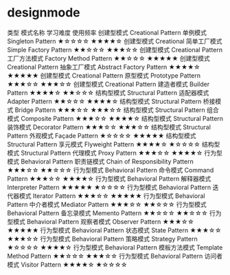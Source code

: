 # designmode
类型       模式名称         学习难度   使用频率 
创建型模式 Creational Pattern 
单例模式   Singleton Pattern ★☆☆☆☆ ★★★★☆ 
创建型模式 Creational 简单工厂模式 Simple Factory Pattern ★★☆☆☆ ★★★☆☆ 
创建型模式 Creational Pattern 工厂方法模式 Factory Method Pattern ★★☆☆☆ ★★★★★ 
创建型模式 Creational Pattern 抽象工厂模式 Abstract Factory Pattern ★★★★☆ ★★★★★ 
创建型模式 Creational Pattern 原型模式 Prototype Pattern ★★★☆☆ ★★★☆☆ 
创建型模式 Creational Pattern 建造者模式 Builder Pattern ★★★★☆ ★★☆☆☆ 
结构型模式 Structural Pattern 适配器模式 Adapter Pattern ★★☆☆☆ ★★★★☆ 
结构型模式 Structural Pattern 桥接模式 Bridge Pattern ★★★☆☆ ★★★☆☆ 
结构型模式 Structural Pattern 组合模式 Composite Pattern ★★★☆☆ ★★★★☆ 
结构型模式 Structural Pattern 装饰模式 Decorator Pattern ★★★☆☆ ★★★☆☆ 
结构型模式 Structural Pattern 外观模式 Façade Pattern ★☆☆☆☆ ★★★★★ 
结构型模式 Structural Pattern 享元模式 Flyweight Pattern ★★★★☆ ★☆☆☆☆ 
结构型模式 Structural Pattern 代理模式 Proxy Pattern ★★★☆☆ ★★★★☆ 
行为型模式 Behavioral Pattern 职责链模式 Chain of Responsibility Pattern ★★★☆☆ ★★☆☆☆ 
行为型模式 Behavioral Pattern 命令模式 Command Pattern ★★★☆☆ ★★★★☆ 
行为型模式 Behavioral Pattern 解释器模式 Interpreter Pattern ★★★★★ ★☆☆☆☆ 
行为型模式 Behavioral Pattern 迭代器模式 Iterator Pattern ★★★☆☆ ★★★★★ 
行为型模式 Behavioral Pattern 中介者模式 Mediator Pattern ★★★☆☆ ★★☆☆☆ 
行为型模式 Behavioral Pattern 备忘录模式 Memento Pattern ★★☆☆☆ ★★☆☆☆ 
行为型模式 Behavioral Pattern 观察者模式 Observer Pattern ★★★☆☆ ★★★★★ 
行为型模式 Behavioral Pattern 状态模式 State Pattern ★★★☆☆ ★★★☆☆ 
行为型模式 Behavioral Pattern 策略模式 Strategy Pattern ★☆☆☆☆ ★★★★☆ 
行为型模式 Behavioral Pattern 模板方法模式 Template Method Pattern ★★☆☆☆ ★★★☆☆ 
行为型模式 Behavioral Pattern 访问者模式 Visitor Pattern ★★★★☆ ★☆☆☆☆
